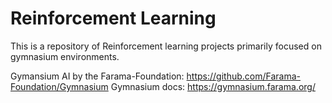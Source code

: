 # Reinforcement Learning

This is a repository of Reinforcement learning projects primarily focused on gymnasium environments.

Gymansium AI by the Farama-Foundation: https://github.com/Farama-Foundation/Gymnasium
Gymnasium docs: https://gymnasium.farama.org/
